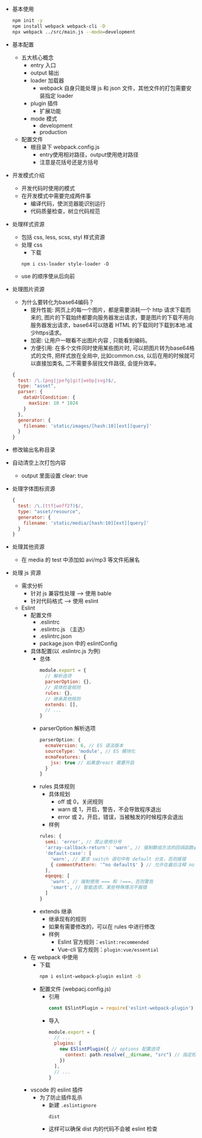 + 基本使用
  ```bash
  npm init -y
  npm install webpack webpack-cli -D
  npx webpack ../src/main.js --mode=development
  ```

+ 基本配置
  + 五大核心概念
    + entry 入口
    + output 输出
    + loader 加载器
      + webpack 自身只能处理 js 和 json 文件，其他文件的打包需要安装指定 loader
    + plugin 插件
      + 扩展功能
    + mode 模式
      + development
      + production
  + 配置文件
    + 根目录下 webpack.config.js
      + entry使用相对路径，output使用绝对路径
      + 注意是花括号还是方括号

+ 开发模式介绍
  + 开发代码时使用的模式
  + 在开发模式中需要完成两件事
    + 编译代码，使浏览器能识别运行
    + 代码质量检查，树立代码规范

+ 处理样式资源
  + 包括 css, less, scss, styl 样式资源
  + 处理 css
    + 下载
    ```
    npm i css-loader style-loader -D
    ```
   + use 的顺序使从后向前
  
+ 处理图片资源
  + 为什么要转化为base64编码？
    + 提升性能: 网页上的每一个图片，都是需要消耗一个 http 请求下载而来的, 图片的下载始终都要向服务器发出请求，要是图片的下载不用向服务器发出请求，base64可以随着 HTML 的下载同时下载到本地.减少https请求。
    + 加密: 让用户一眼看不出图片内容 , 只能看到编码。
    + 方便引用: 在多个文件同时使用某些图片时, 可以把图片转为base64格式的文件, 把样式放在全局中, 比如common.css, 以后在用的时候就可以直接加类名, 二不需要多层找文件路径, 会提升效率。
  ```javascript
  {
    test: /\.(png|jpe?g|git|webp|svg)$/,
    type: "asset",
    parser: {
      dataUrlCondition: {
        maxSize: 10 * 1024
      }
    },
    generator: {
      filename: 'static/images/[hash:10][ext][query]'
    }
  }
  ```

+ 修改输出名称目录

+ 自动清空上次打包内容
  + output 里面设置 clear: true

+ 处理字体图标资源
  ```javascript
  {
    test: /\.(ttf|woff2?)$/,
    type: "asset/resource",
    generator: {
      filename: 'static/media/[hash:10][ext][query]'
    }
  }
  ```

+ 处理其他资源
  + 在 media 的 test 中添加如 avi/mp3 等文件拓展名

+ 处理 js 资源
  + 需求分析
    + 针对 js 兼容性处理 --> 使用 bable
    + 针对代码格式 --> 使用 eslint
  + Eslint
    + 配置文件
      + .eslintrc
      + .eslintrc.js （主选）
      + .eslintrc.json
      + package.json 中的 eslintConfig
    + 具体配置(以 .eslintrc.js 为例)
      + 总体
        ```javascript
        module.export = {
          // 解析选项
          parserOption: {},
          // 具体检查规则
          rules: {},
          // 继承其他规则
          extends: [],
          // ...
        }
        ```
      + parserOption 解析选项
        ```javascript
        parserOption: {
          ecmaVersion: 6, // ES 语法版本
          sourceType: 'module', // ES 模块化
          ecmaFeatures: {
            jsx: true // 如果是react 需要开启
          }
        }
        ```
      + rules 具体规则
        + 具体规划
          + off 或 0，关闭规则
          + warn 或 1，开启，警告，不会导致程序退出
          + error 或 2，开启，错误，当被触发的时候程序会退出
        + 样例
        ```javascript
        rules: {
          semi: 'error', // 禁止使用分号
          'array-callback-return': 'warn', // 强制数组方法的回调函数必须有 return 语句，否则报错
          'default-case': [
            'warn', // 要求 switch 语句中有 default 分支，否则报错
            { commentPattern: '^no default$' } // 允许在最后注释 no default，就不会警告
          ],
          eqeqeq: [
            'warn', // 强制使用 === 和 !===，否则警告
            'smart', // 智能选项，某些特殊情况不报错
          ]
        }
        ```
      + extends 继承
        + 继承现有的规则
        + 如果有需要修改的，可以在 rules 中进行修改
        + 样例
          + Eslint 官方规则：`eslint:recommended`
          + Vue-cli 官方规则：`plugin:vue/essential`
    + 在 webpack 中使用
      + 下载
        ```bash
        npm i eslint-webpack-plugin eslint -D
        ```
      + 配置文件 (webpacj.config.js)
        + 引用
          ```javascript
          const ESlintPlugin = require('eslint-webpack-plugin')
          ```
        + 导入
          ```javascript
          module.export = {
            // ...
            plugins: [
              new ESlintPlugin({ // options 配置选项
                context: path.resolve(__dirname, "src") // 指定检查目录
              })
            ],
            // ...
          }
          ```
    + vscode 的 eslint 插件
      + 为了防止插件乱杀
        + 新建 `.eslintignore` 
          ```
          dist
          ```
        + 这样可以确保 dist 内的代码不会被 eslint 检查
